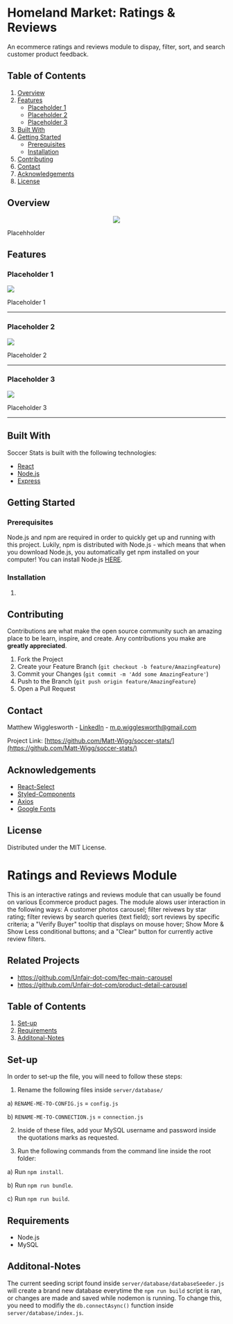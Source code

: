 # Homeland Market: Ratings & Reviews
An ecommerce ratings and reviews module to dispay, filter, sort, and search customer product feedback.

## Table of Contents

1. [Overview](#overview)
2. [Features](#features)
    * [Placeholder 1](#placeholder-1)
    * [Placeholder 2](#placeholder-2)
    * [Placeholder 3](#placeholder-3)
3. [Built With](#built-with)
4. [Getting Started](#getting-started)
    * [Prerequisites](#prerequisites)
    * [Installation](#installation)
5. [Contributing](#contributing)
6. [Contact](#contact)
7. [Acknowledgements](#acknowledgements)
8. [License](#license)


## Overview
<p align="center" height="200"><img src="https://imgur.com/RKP8Bpo"></p>
<p>Placehholder</p>

## Features

### Placeholder 1
<p><img src="gif url here"></p>

Placeholder 1

---

### Placeholder 2
<p><img src="gif url here"></p>

Placeholder 2

---

### Placeholder 3
<p><img src="gif url here"></p>

Placeholder 3

---

## Built With

Soccer Stats is built with the following technologies:
* [React](https://reactjs.org/)
* [Node.js](https://nodejs.org/en/)
* [Express](https://expressjs.com/)

## Getting Started

### Prerequisites

Node.js and npm are required in order to quickly get up and running with this project. Lukily, npm is distributed with Node.js - which means that when you download Node.js, you automatically get npm installed on your computer! You can install Node.js [HERE](https://nodejs.org/en/).

### Installation

1. 

## Contributing

Contributions are what make the open source community such an amazing place to be learn, inspire, and create. Any contributions you make are **greatly appreciated**.

1. Fork the Project
2. Create your Feature Branch (`git checkout -b feature/AmazingFeature`)
3. Commit your Changes (`git commit -m 'Add some AmazingFeature'`)
4. Push to the Branch (`git push origin feature/AmazingFeature`)
5. Open a Pull Request

## Contact

Matthew Wigglesworth - [LinkedIn](https://www.linkedin.com/in/matt-wigg/) - m.p.wigglesworth@gmail.com

Project Link: [https://github.com/Matt-Wigg/soccer-stats/](https://github.com/Matt-Wigg/soccer-stats/)

## Acknowledgements

* [React-Select](https://react-select.com/home)
* [Styled-Components](https://styled-components.com/)
* [Axios](https://github.com/axios/axios)
* [Google Fonts](https://fonts.google.com/)

## License

Distributed under the MIT License.







# Ratings and Reviews Module

This is an interactive ratings and reviews module that can usually be found on various Ecommerce product pages. The module alows user interaction in the following ways: A customer photos carousel; filter reivews by star rating; filter reviews by search queries (text field); sort reviews by specific criteria; a "Verify Buyer" tooltip that displays on mouse hover; Show More & Show Less conditional buttons; and a "Clear" button for currently active review filters.

## Related Projects

  - https://github.com/Unfair-dot-com/fec-main-carousel
  - https://github.com/Unfair-dot-com/product-detail-carousel

## Table of Contents

1. [Set-up](#Set-up)
1. [Requirements](#Requirements)
1. [Additonal-Notes](#Additonal-Notes)

## Set-up

In order to set-up the file, you will need to follow these steps: 

1) Rename the following files inside ```server/database/```

a) ```RENAME-ME-TO-CONFIG.js``` = ```config.js```

b) ```RENAME-ME-TO-CONNECTION.js``` = ```connection.js```

2) Inside of these files, add your MySQL username and password inside the quotations marks as requested.


3) Run the following commands from the command line inside the root folder:

a) Run ```npm install```.

b) Run ```npm run bundle```.

c) Run ```npm run build```.

## Requirements

- Node.js
- MySQL

## Additonal-Notes

The current seeding script found inside ```server/database/databaseSeeder.js``` will create a brand new database everytime the ```npm run build``` script is ran, or changes are made and saved while nodemon is running. To change this, you need to modifiy the ```db.connectAsync()``` function inside ```server/database/index.js```.
